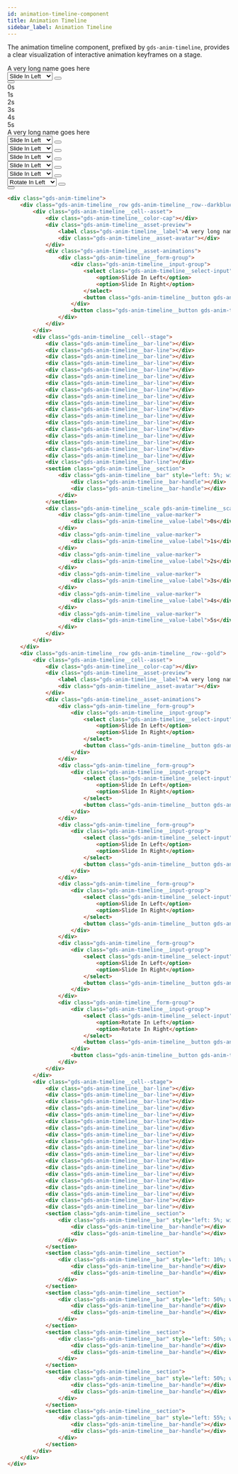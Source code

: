 ```yaml
---
id: animation-timeline-component
title: Animation Timeline
sidebar_label: Animation Timeline
---
```


The animation timeline component, prefixed by `gds-anim-timeline`, provides a clear visualization of interactive animation keyframes on a stage.

<div class="gds-anim-timeline">
    <div class="gds-anim-timeline__row gds-anim-timeline__row--darkblue">
        <div class="gds-anim-timeline__cell--asset">
            <div class="gds-anim-timeline__color-cap"></div>
            <div class="gds-anim-timeline__asset-preview">
                <label class="gds-anim-timeline__label">A very long name goes here</label>
                <div class="gds-anim-timeline__asset-avatar"></div>
            </div>
            <div class="gds-anim-timeline__asset-animations">
                <div class="gds-anim-timeline__form-group">
                    <div class="gds-anim-timeline__input-group">
                        <select class="gds-anim-timeline__select-input">
                            <option>Slide In Left</option>
                            <option>Slide In Right</option>
                        </select>
                        <button class="gds-anim-timeline__button gds-anim-timeline__button--remove" title="Remove this animation"><i class="fa fa-trash"></i></button>
                    </div>
                    <button class="gds-anim-timeline__button gds-anim-timeline__button--add" title="Add an animation"><i class="fa fa-plus"></i></button>
                </div>
            </div>
        </div>
        <div class="gds-anim-timeline__cell--stage">
            <div class="gds-anim-timeline__bar-line"></div>
            <div class="gds-anim-timeline__bar-line"></div>
            <div class="gds-anim-timeline__bar-line"></div>
            <div class="gds-anim-timeline__bar-line"></div>
            <div class="gds-anim-timeline__bar-line"></div>
            <div class="gds-anim-timeline__bar-line"></div>
            <div class="gds-anim-timeline__bar-line"></div>
            <div class="gds-anim-timeline__bar-line"></div>
            <div class="gds-anim-timeline__bar-line"></div>
            <div class="gds-anim-timeline__bar-line"></div>
            <div class="gds-anim-timeline__bar-line"></div>
            <div class="gds-anim-timeline__bar-line"></div>
            <div class="gds-anim-timeline__bar-line"></div>
            <div class="gds-anim-timeline__bar-line"></div>
            <div class="gds-anim-timeline__bar-line"></div>
            <div class="gds-anim-timeline__bar-line"></div>
            <div class="gds-anim-timeline__bar-line"></div>
            <div class="gds-anim-timeline__bar-line"></div>
            <div class="gds-anim-timeline__bar-line"></div>
            <section class="gds-anim-timeline__section">
                <div class="gds-anim-timeline__bar" style="left: 5%; width: 20%;">
                    <div class="gds-anim-timeline__bar-handle"></div>
                    <div class="gds-anim-timeline__bar-handle"></div>
                </div>
            </section>
            <div class="gds-anim-timeline__scale gds-anim-timeline__scale--top">
                <div class="gds-anim-timeline__value-marker">
                    <div class="gds-anim-timeline__value-label">0s</div>
                </div>
                <div class="gds-anim-timeline__value-marker">
                    <div class="gds-anim-timeline__value-label">1s</div>
                </div>
                <div class="gds-anim-timeline__value-marker">
                    <div class="gds-anim-timeline__value-label">2s</div>
                </div>
                <div class="gds-anim-timeline__value-marker">
                    <div class="gds-anim-timeline__value-label">3s</div>
                </div>
                <div class="gds-anim-timeline__value-marker">
                    <div class="gds-anim-timeline__value-label">4s</div>
                </div>
                <div class="gds-anim-timeline__value-marker">
                    <div class="gds-anim-timeline__value-label">5s</div>
                </div>
            </div>
        </div>
    </div>
    <div class="gds-anim-timeline__row gds-anim-timeline__row--gold">
        <div class="gds-anim-timeline__cell--asset">
            <div class="gds-anim-timeline__color-cap"></div>
            <div class="gds-anim-timeline__asset-preview">
                <label class="gds-anim-timeline__label">A very long name goes here</label>
                <div class="gds-anim-timeline__asset-avatar"></div>
            </div>
            <div class="gds-anim-timeline__asset-animations">
                <div class="gds-anim-timeline__form-group">
                    <div class="gds-anim-timeline__input-group">
                        <select class="gds-anim-timeline__select-input">
                            <option>Slide In Left</option>
                            <option>Slide In Right</option>
                        </select>
                        <button class="gds-anim-timeline__button gds-anim-timeline__button--remove" title="Remove this animation"><i class="fa fa-trash"></i></button>
                    </div>
                </div>
                <div class="gds-anim-timeline__form-group">
                    <div class="gds-anim-timeline__input-group">
                        <select class="gds-anim-timeline__select-input">
                            <option>Slide In Left</option>
                            <option>Slide In Right</option>
                        </select>
                        <button class="gds-anim-timeline__button gds-anim-timeline__button--remove" title="Remove this animation"><i class="fa fa-trash"></i></button>
                    </div>
                </div>
                <div class="gds-anim-timeline__form-group">
                    <div class="gds-anim-timeline__input-group">
                        <select class="gds-anim-timeline__select-input">
                            <option>Slide In Left</option>
                            <option>Slide In Right</option>
                        </select>
                        <button class="gds-anim-timeline__button gds-anim-timeline__button--remove" title="Remove this animation"><i class="fa fa-trash"></i></button>
                    </div>
                </div>
                <div class="gds-anim-timeline__form-group">
                    <div class="gds-anim-timeline__input-group">
                        <select class="gds-anim-timeline__select-input">
                            <option>Slide In Left</option>
                            <option>Slide In Right</option>
                        </select>
                        <button class="gds-anim-timeline__button gds-anim-timeline__button--remove" title="Remove this animation"><i class="fa fa-trash"></i></button>
                    </div>
                </div>
                <div class="gds-anim-timeline__form-group">
                    <div class="gds-anim-timeline__input-group">
                        <select class="gds-anim-timeline__select-input">
                            <option>Slide In Left</option>
                            <option>Slide In Right</option>
                        </select>
                        <button class="gds-anim-timeline__button gds-anim-timeline__button--remove" title="Remove this animation"><i class="fa fa-trash"></i></button>
                    </div>
                </div>
                <div class="gds-anim-timeline__form-group">
                    <div class="gds-anim-timeline__input-group">
                        <select class="gds-anim-timeline__select-input">
                            <option>Rotate In Left</option>
                            <option>Rotate In Right</option>
                        </select>
                        <button class="gds-anim-timeline__button gds-anim-timeline__button--remove" title="Remove this animation"><i class="fa fa-trash"></i></button>
                    </div>
                    <button class="gds-anim-timeline__button gds-anim-timeline__button--add" title="Add an animation"><i class="fa fa-plus"></i></button>
                </div>
            </div>
        </div>
        <div class="gds-anim-timeline__cell--stage">
            <div class="gds-anim-timeline__bar-line"></div>
            <div class="gds-anim-timeline__bar-line"></div>
            <div class="gds-anim-timeline__bar-line"></div>
            <div class="gds-anim-timeline__bar-line"></div>
            <div class="gds-anim-timeline__bar-line"></div>
            <div class="gds-anim-timeline__bar-line"></div>
            <div class="gds-anim-timeline__bar-line"></div>
            <div class="gds-anim-timeline__bar-line"></div>
            <div class="gds-anim-timeline__bar-line"></div>
            <div class="gds-anim-timeline__bar-line"></div>
            <div class="gds-anim-timeline__bar-line"></div>
            <div class="gds-anim-timeline__bar-line"></div>
            <div class="gds-anim-timeline__bar-line"></div>
            <div class="gds-anim-timeline__bar-line"></div>
            <div class="gds-anim-timeline__bar-line"></div>
            <div class="gds-anim-timeline__bar-line"></div>
            <div class="gds-anim-timeline__bar-line"></div>
            <div class="gds-anim-timeline__bar-line"></div>
            <div class="gds-anim-timeline__bar-line"></div>
            <section class="gds-anim-timeline__section">
                <div class="gds-anim-timeline__bar" style="left: 5%; width: 20%;">
                    <div class="gds-anim-timeline__bar-handle"></div>
                    <div class="gds-anim-timeline__bar-handle"></div>
                </div>
            </section>
            <section class="gds-anim-timeline__section">
                <div class="gds-anim-timeline__bar" style="left: 10%; width: 25%;">
                    <div class="gds-anim-timeline__bar-handle"></div>
                    <div class="gds-anim-timeline__bar-handle"></div>
                </div>
            </section>
            <section class="gds-anim-timeline__section">
                <div class="gds-anim-timeline__bar" style="left: 50%; width: 20%;">
                    <div class="gds-anim-timeline__bar-handle"></div>
                    <div class="gds-anim-timeline__bar-handle"></div>
                </div>
            </section>
            <section class="gds-anim-timeline__section">
                <div class="gds-anim-timeline__bar" style="left: 50%; width: 20%;">
                    <div class="gds-anim-timeline__bar-handle"></div>
                    <div class="gds-anim-timeline__bar-handle"></div>
                </div>
            </section>
            <section class="gds-anim-timeline__section">
                <div class="gds-anim-timeline__bar" style="left: 50%; width: 20%;">
                    <div class="gds-anim-timeline__bar-handle"></div>
                    <div class="gds-anim-timeline__bar-handle"></div>
                </div>
            </section>
            <section class="gds-anim-timeline__section">
                <div class="gds-anim-timeline__bar" style="left: 55%; width: 15%;">
                    <div class="gds-anim-timeline__bar-handle"></div>
                    <div class="gds-anim-timeline__bar-handle"></div>
                </div>
            </section>
        </div>
    </div>
</div>

```html
<div class="gds-anim-timeline">
    <div class="gds-anim-timeline__row gds-anim-timeline__row--darkblue">
        <div class="gds-anim-timeline__cell--asset">
            <div class="gds-anim-timeline__color-cap"></div>
            <div class="gds-anim-timeline__asset-preview">
                <label class="gds-anim-timeline__label">A very long name goes here</label>
                <div class="gds-anim-timeline__asset-avatar"></div>
            </div>
            <div class="gds-anim-timeline__asset-animations">
                <div class="gds-anim-timeline__form-group">
                    <div class="gds-anim-timeline__input-group">
                        <select class="gds-anim-timeline__select-input">
                            <option>Slide In Left</option>
                            <option>Slide In Right</option>
                        </select>
                        <button class="gds-anim-timeline__button gds-anim-timeline__button--remove" title="Remove this animation"><i class="fa fa-trash"></i></button>
                    </div>
                    <button class="gds-anim-timeline__button gds-anim-timeline__button--add" title="Add an animation"><i class="fa fa-plus"></i></button>
                </div>
            </div>
        </div>
        <div class="gds-anim-timeline__cell--stage">
            <div class="gds-anim-timeline__bar-line"></div>
            <div class="gds-anim-timeline__bar-line"></div>
            <div class="gds-anim-timeline__bar-line"></div>
            <div class="gds-anim-timeline__bar-line"></div>
            <div class="gds-anim-timeline__bar-line"></div>
            <div class="gds-anim-timeline__bar-line"></div>
            <div class="gds-anim-timeline__bar-line"></div>
            <div class="gds-anim-timeline__bar-line"></div>
            <div class="gds-anim-timeline__bar-line"></div>
            <div class="gds-anim-timeline__bar-line"></div>
            <div class="gds-anim-timeline__bar-line"></div>
            <div class="gds-anim-timeline__bar-line"></div>
            <div class="gds-anim-timeline__bar-line"></div>
            <div class="gds-anim-timeline__bar-line"></div>
            <div class="gds-anim-timeline__bar-line"></div>
            <div class="gds-anim-timeline__bar-line"></div>
            <div class="gds-anim-timeline__bar-line"></div>
            <div class="gds-anim-timeline__bar-line"></div>
            <div class="gds-anim-timeline__bar-line"></div>
            <section class="gds-anim-timeline__section">
                <div class="gds-anim-timeline__bar" style="left: 5%; width: 20%;">
                    <div class="gds-anim-timeline__bar-handle"></div>
                    <div class="gds-anim-timeline__bar-handle"></div>
                </div>
            </section>
            <div class="gds-anim-timeline__scale gds-anim-timeline__scale--top">
                <div class="gds-anim-timeline__value-marker">
                    <div class="gds-anim-timeline__value-label">0s</div>
                </div>
                <div class="gds-anim-timeline__value-marker">
                    <div class="gds-anim-timeline__value-label">1s</div>
                </div>
                <div class="gds-anim-timeline__value-marker">
                    <div class="gds-anim-timeline__value-label">2s</div>
                </div>
                <div class="gds-anim-timeline__value-marker">
                    <div class="gds-anim-timeline__value-label">3s</div>
                </div>
                <div class="gds-anim-timeline__value-marker">
                    <div class="gds-anim-timeline__value-label">4s</div>
                </div>
                <div class="gds-anim-timeline__value-marker">
                    <div class="gds-anim-timeline__value-label">5s</div>
                </div>
            </div>
        </div>
    </div>
    <div class="gds-anim-timeline__row gds-anim-timeline__row--gold">
        <div class="gds-anim-timeline__cell--asset">
            <div class="gds-anim-timeline__color-cap"></div>
            <div class="gds-anim-timeline__asset-preview">
                <label class="gds-anim-timeline__label">A very long name goes here</label>
                <div class="gds-anim-timeline__asset-avatar"></div>
            </div>
            <div class="gds-anim-timeline__asset-animations">
                <div class="gds-anim-timeline__form-group">
                    <div class="gds-anim-timeline__input-group">
                        <select class="gds-anim-timeline__select-input">
                            <option>Slide In Left</option>
                            <option>Slide In Right</option>
                        </select>
                        <button class="gds-anim-timeline__button gds-anim-timeline__button--remove" title="Remove this animation"><i class="fa fa-trash"></i></button>
                    </div>
                </div>
                <div class="gds-anim-timeline__form-group">
                    <div class="gds-anim-timeline__input-group">
                        <select class="gds-anim-timeline__select-input">
                            <option>Slide In Left</option>
                            <option>Slide In Right</option>
                        </select>
                        <button class="gds-anim-timeline__button gds-anim-timeline__button--remove" title="Remove this animation"><i class="fa fa-trash"></i></button>
                    </div>
                </div>
                <div class="gds-anim-timeline__form-group">
                    <div class="gds-anim-timeline__input-group">
                        <select class="gds-anim-timeline__select-input">
                            <option>Slide In Left</option>
                            <option>Slide In Right</option>
                        </select>
                        <button class="gds-anim-timeline__button gds-anim-timeline__button--remove" title="Remove this animation"><i class="fa fa-trash"></i></button>
                    </div>
                </div>
                <div class="gds-anim-timeline__form-group">
                    <div class="gds-anim-timeline__input-group">
                        <select class="gds-anim-timeline__select-input">
                            <option>Slide In Left</option>
                            <option>Slide In Right</option>
                        </select>
                        <button class="gds-anim-timeline__button gds-anim-timeline__button--remove" title="Remove this animation"><i class="fa fa-trash"></i></button>
                    </div>
                </div>
                <div class="gds-anim-timeline__form-group">
                    <div class="gds-anim-timeline__input-group">
                        <select class="gds-anim-timeline__select-input">
                            <option>Slide In Left</option>
                            <option>Slide In Right</option>
                        </select>
                        <button class="gds-anim-timeline__button gds-anim-timeline__button--remove" title="Remove this animation"><i class="fa fa-trash"></i></button>
                    </div>
                </div>
                <div class="gds-anim-timeline__form-group">
                    <div class="gds-anim-timeline__input-group">
                        <select class="gds-anim-timeline__select-input">
                            <option>Rotate In Left</option>
                            <option>Rotate In Right</option>
                        </select>
                        <button class="gds-anim-timeline__button gds-anim-timeline__button--remove" title="Remove this animation"><i class="fa fa-trash"></i></button>
                    </div>
                    <button class="gds-anim-timeline__button gds-anim-timeline__button--add" title="Add an animation"><i class="fa fa-plus"></i></button>
                </div>
            </div>
        </div>
        <div class="gds-anim-timeline__cell--stage">
            <div class="gds-anim-timeline__bar-line"></div>
            <div class="gds-anim-timeline__bar-line"></div>
            <div class="gds-anim-timeline__bar-line"></div>
            <div class="gds-anim-timeline__bar-line"></div>
            <div class="gds-anim-timeline__bar-line"></div>
            <div class="gds-anim-timeline__bar-line"></div>
            <div class="gds-anim-timeline__bar-line"></div>
            <div class="gds-anim-timeline__bar-line"></div>
            <div class="gds-anim-timeline__bar-line"></div>
            <div class="gds-anim-timeline__bar-line"></div>
            <div class="gds-anim-timeline__bar-line"></div>
            <div class="gds-anim-timeline__bar-line"></div>
            <div class="gds-anim-timeline__bar-line"></div>
            <div class="gds-anim-timeline__bar-line"></div>
            <div class="gds-anim-timeline__bar-line"></div>
            <div class="gds-anim-timeline__bar-line"></div>
            <div class="gds-anim-timeline__bar-line"></div>
            <div class="gds-anim-timeline__bar-line"></div>
            <div class="gds-anim-timeline__bar-line"></div>
            <section class="gds-anim-timeline__section">
                <div class="gds-anim-timeline__bar" style="left: 5%; width: 20%;">
                    <div class="gds-anim-timeline__bar-handle"></div>
                    <div class="gds-anim-timeline__bar-handle"></div>
                </div>
            </section>
            <section class="gds-anim-timeline__section">
                <div class="gds-anim-timeline__bar" style="left: 10%; width: 25%;">
                    <div class="gds-anim-timeline__bar-handle"></div>
                    <div class="gds-anim-timeline__bar-handle"></div>
                </div>
            </section>
            <section class="gds-anim-timeline__section">
                <div class="gds-anim-timeline__bar" style="left: 50%; width: 20%;">
                    <div class="gds-anim-timeline__bar-handle"></div>
                    <div class="gds-anim-timeline__bar-handle"></div>
                </div>
            </section>
            <section class="gds-anim-timeline__section">
                <div class="gds-anim-timeline__bar" style="left: 50%; width: 20%;">
                    <div class="gds-anim-timeline__bar-handle"></div>
                    <div class="gds-anim-timeline__bar-handle"></div>
                </div>
            </section>
            <section class="gds-anim-timeline__section">
                <div class="gds-anim-timeline__bar" style="left: 50%; width: 20%;">
                    <div class="gds-anim-timeline__bar-handle"></div>
                    <div class="gds-anim-timeline__bar-handle"></div>
                </div>
            </section>
            <section class="gds-anim-timeline__section">
                <div class="gds-anim-timeline__bar" style="left: 55%; width: 15%;">
                    <div class="gds-anim-timeline__bar-handle"></div>
                    <div class="gds-anim-timeline__bar-handle"></div>
                </div>
            </section>
        </div>
    </div>
</div>
```
